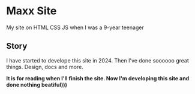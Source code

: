 # Maxx Site
My site on HTML CSS JS when I was a 9-year teenager
## Story
I have started to develope this site in 2024. Then I've done soooooo great things. Design, docs and more.

**It is for reading when I'll finish the site. Now I'm developing this site and done nothing beatiful)))**